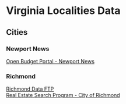 # Virginia Localities Data  
  
## Cities  

### Newport News  
[Open Budget Portal - Newport News](https://www.nngov.com/1901/Open-Budget-Portal)  
  
### Richmond  
[Richmond Data FTP](ftp://ftp.ci.richmond.va.us/)  
[Real Estate Search Program - City of Richmond](http://eservices.ci.richmond.va.us/applications/propertysearch/)  
